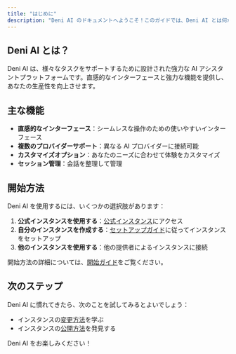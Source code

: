 ```yaml
---
title: "はじめに"
description: "Deni AI のドキュメントへようこそ！このガイドでは、Deni AI とは何か、そして使い始め方について説明します。"
---
```


## Deni AI とは？

Deni AI は、様々なタスクをサポートするために設計された強力な AI アシスタントプラットフォームです。直感的なインターフェースと強力な機能を提供し、あなたの生産性を向上させます。

## 主な機能

- **直感的なインターフェース**：シームレスな操作のための使いやすいインターフェース
- **複数のプロバイダーサポート**：異なる AI プロバイダーに接続可能
- **カスタマイズオプション**：あなたのニーズに合わせて体験をカスタマイズ
- **セッション管理**：会話を整理して管理

## 開始方法

Deni AI を使用するには、いくつかの選択肢があります：

1. **公式インスタンスを使用する**：[公式インスタンス](https://deniai.app/)にアクセス
2. **自分のインスタンスを作成する**：[セットアップガイド](/ja/setup-guide/create-a-instance)に従ってインスタンスをセットアップ
3. **他のインスタンスを使用する**：他の提供者によるインスタンスに接続

開始方法の詳細については、[開始ガイド](/ja/getting-started)をご覧ください。

## 次のステップ

Deni AI に慣れてきたら、次のことを試してみるとよいでしょう：

- インスタンスの[変更方法](/ja/setup-guide/modification)を学ぶ
- インスタンスの[公開方法](/ja/setup-guide/publish)を発見する

Deni AI をお楽しみください！